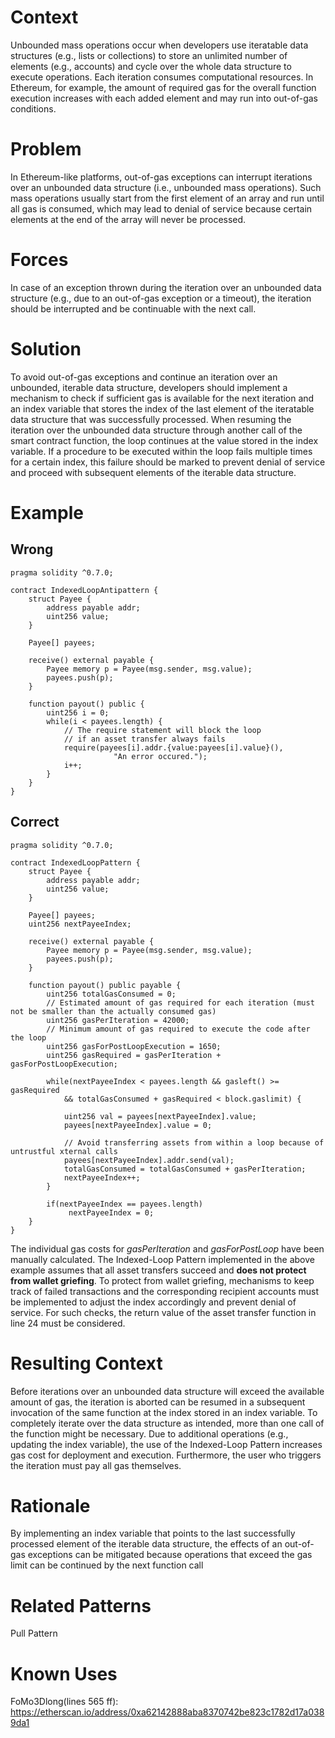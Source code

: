# Context
Unbounded mass operations occur when developers use iteratable data structures (e.g., lists or collections) to store an unlimited number of elements (e.g., accounts) and cycle over the whole data structure to execute operations. Each iteration consumes computational resources. In Ethereum, for example, the amount of required gas for the overall function execution increases with each added element and may run into out-of-gas conditions.

# Problem
In Ethereum-like platforms, out-of-gas exceptions can interrupt iterations over an unbounded data structure (i.e., unbounded mass operations). Such mass operations usually start from the first element of an array and run until all gas is consumed, which may lead to denial of service because certain elements at the end of the array will never be processed.

# Forces
In case of an exception thrown during the iteration over an unbounded data structure (e.g., due to an out-of-gas exception or a timeout), the iteration should be interrupted and be continuable with the next call.

# Solution
To avoid out-of-gas exceptions and continue an iteration over an unbounded, iterable data structure, developers should implement a mechanism to check if sufficient gas is available for the next iteration and an index variable that stores the index of the last element of the iteratable data structure that was successfully processed. When resuming the iteration over the unbounded data structure through another call of the smart contract function, the loop continues at the value stored in the index variable. If a procedure to be executed within the loop fails multiple times for a certain index, this failure should be marked to prevent denial of service and proceed with subsequent elements of the iterable data structure.
# Example
## Wrong
```Solidity
pragma solidity ^0.7.0;

contract IndexedLoopAntipattern {
    struct Payee {
        address payable addr;
        uint256 value;
    }
    
    Payee[] payees;

    receive() external payable {
        Payee memory p = Payee(msg.sender, msg.value);
        payees.push(p);
    }
    
    function payout() public {
        uint256 i = 0;
        while(i < payees.length) {
            // The require statement will block the loop
            // if an asset transfer always fails
            require(payees[i].addr.{value:payees[i].value}(),
                       "An error occured.");
            i++;
        }
    }
}

```
## Correct
```Solidity
pragma solidity ^0.7.0;

contract IndexedLoopPattern {
    struct Payee {
        address payable addr;
        uint256 value;
    }

    Payee[] payees;
    uint256 nextPayeeIndex;

    receive() external payable {
        Payee memory p = Payee(msg.sender, msg.value);
        payees.push(p);
    }

    function payout() public payable {
        uint256 totalGasConsumed = 0;
        // Estimated amount of gas required for each iteration (must not be smaller than the actually consumed gas)
        uint256 gasPerIteration = 42000;
        // Minimum amount of gas required to execute the code after the loop
        uint256 gasForPostLoopExecution = 1650;
        uint256 gasRequired = gasPerIteration + gasForPostLoopExecution;

        while(nextPayeeIndex < payees.length && gasleft() >= gasRequired
            && totalGasConsumed + gasRequired < block.gaslimit) {

            uint256 val = payees[nextPayeeIndex].value;
            payees[nextPayeeIndex].value = 0;
            
            // Avoid transferring assets from within a loop because of untrustful xternal calls
            payees[nextPayeeIndex].addr.send(val);
            totalGasConsumed = totalGasConsumed + gasPerIteration;
            nextPayeeIndex++;
        }
        
        if(nextPayeeIndex == payees.length)
             nextPayeeIndex = 0;
    }
}

```
The individual gas costs for _gasPerIteration_ and _gasForPostLoop_ have been manually calculated. The Indexed-Loop Pattern implemented in the above example assumes that all asset transfers succeed and **does not protect from wallet griefing**. To protect from wallet griefing, mechanisms to keep track of failed transactions and the corresponding recipient accounts must be implemented to adjust the index accordingly and prevent denial of service. For such checks, the return value of the asset transfer function in line 24 must be considered.

# Resulting Context
Before iterations over an unbounded data structure will exceed the available amount of gas, the iteration is aborted can be resumed in a subsequent invocation of the same function at the index stored in an index variable. To completely iterate over the data structure as intended, more than one call of the function might be necessary. Due to additional operations (e.g., updating the index variable), the use of the Indexed-Loop Pattern increases gas cost for deployment and execution. Furthermore, the user who triggers the iteration must pay all gas themselves.
# Rationale
By implementing an index variable that points to the last successfully processed element of the iterable data structure, the effects of an out-of-gas exceptions can be mitigated because operations that exceed the gas limit can be continued by the next function call
# Related Patterns
Pull Pattern
# Known Uses
FoMo3Dlong(lines 565 ff): https://etherscan.io/address/0xa62142888aba8370742be823c1782d17a0389da1
